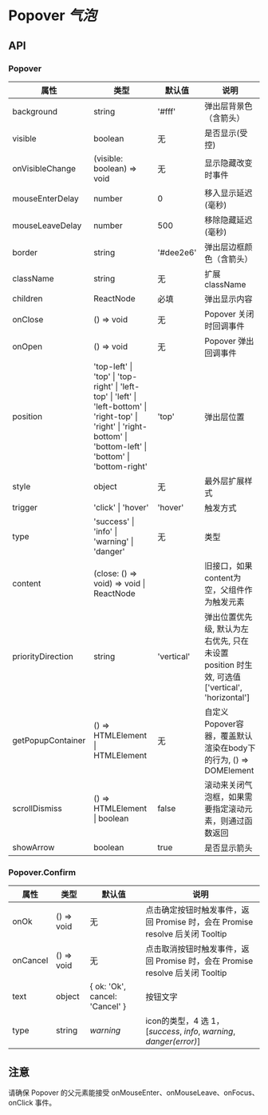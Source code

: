 # Popover *气泡*

<example />

## API

### Popover

| 属性 | 类型 | 默认值 | 说明 |
| --- | --- | --- | --- |
| background | string | '#fff' | 弹出层背景色（含箭头） |
| visible | boolean | 无 | 是否显示(受控) |
| onVisibleChange | (visible: boolean) => void | 无 | 显示隐藏改变时事件 | 
| mouseEnterDelay | number | 0 | 移入显示延迟(毫秒) | 
| mouseLeaveDelay | number | 500 | 移除隐藏延迟(毫秒) | 
| border | string | '#dee2e6' | 弹出层边框颜色（含箭头） |
| className | string | 无 | 扩展className |
| children | ReactNode | 必填 | 弹出显示内容 |
| onClose | () => void | 无 | Popover 关闭时回调事件 |
| onOpen | () => void | 无 | Popover 弹出回调事件 |
| position | 'top-left' \| 'top' \| 'top-right' \| 'left-top' \| 'left' \| 'left-bottom' \| 'right-top' \| 'right' \| 'right-bottom' \| 'bottom-left' \| 'bottom' \| 'bottom-right' | 'top' | 弹出层位置 |
| style | object | 无 | 最外层扩展样式 |
| trigger | 'click' \| 'hover' | 'hover' | 触发方式 |
| type | 'success' \| 'info' \| 'warning' \| 'danger' | 无 | 类型 |
| content | (close: () => void) => void \| ReactNode | | 旧接口，如果content为空，父组件作为触发元素 | 
| priorityDirection | string | 'vertical' | 弹出位置优先级, 默认为左右优先, 只在未设置 position 时生效, 可选值\['vertical', 'horizontal'] |
| getPopupContainer | () => HTMLElement \| HTMLElement | 无 | 自定义Popover容器，覆盖默认渲染在body下的行为, () => DOMElement |
| scrollDismiss | () => HTMLElement \| boolean | false | 滚动来关闭气泡框，如果需要指定滚动元素，则通过函数返回 |
| showArrow | boolean | true | 是否显示箭头 |

### Popover.Confirm
| 属性 | 类型 | 默认值 | 说明 |
| --- | --- | --- | --- |
| onOk | () => void | 无 | 点击确定按钮时触发事件，返回 Promise 时，会在 Promise resolve 后关闭 Tooltip |
| onCancel | () => void | 无 | 点击取消按钮时触发事件，返回 Promise 时，会在 Promise resolve 后关闭 Tooltip |
| text | object | { ok: 'Ok', cancel: 'Cancel' } | 按钮文字 |
| type | string | *warning* |  icon的类型，4 选 1，\[*success*, *info*, *warning*, *danger(error)*] |


## 注意
请确保 Popover 的父元素能接受 onMouseEnter、onMouseLeave、onFocus、onClick 事件。
